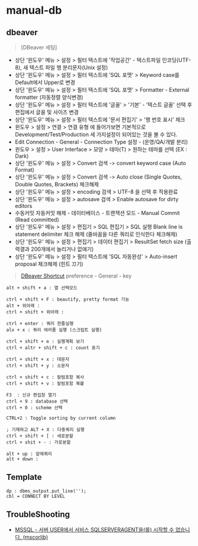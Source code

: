 # manual-db

## dbeaver
> [DBeaver 세팅]
- 상단 '윈도우' 메뉴 > 설정 > 필터 텍스트에 '작업공간' - 텍스트파일 인코딩(UTF-8), 새 텍스트 파일 행 분리문자(Unix 설정)
- 상단 '윈도우' 메뉴 > 설정 > 필터 텍스트에 'SQL 포맷' > Keyword case를 Default에서 Upper로 변경
- 상단 '윈도우' 메뉴 > 설정 > 필터 텍스트에 'SQL 포맷' > Formatter - External formatter (자동정렬 양식변경)
- 상단 '윈도우' 메뉴 > 설정 > 필터 텍스트에 '글꼴' > '기본' - '텍스트 글꼴' 선택 후 편집에서 글꼴 및 사이즈 변경
- 상단 '윈도우' 메뉴 > 설정 > 필터 텍스트에 '문서 편집기' > '행 번호 표시' 체크
- 윈도우 > 설정 > 연결 > 연결 유형 에 들어가보면 기본적으로 Development/Test/Production 세 가지설정이 되어있는 것을 볼 수 있다.
- Edit Connection - General - Connection Type 설정 - (운영/QA/개발 분리)
- 윈도우 > 설정 > User Interface > 모양 > 테마(T) > 원하는 테마를 선택 (EX : Dark)
- 상단 '윈도우' 메뉴 > 설정 > Convert 검색 -> convert keyword case (Auto Format)
- 상단 '윈도우' 메뉴 > 설정 > Convert 검색 -> Auto close (Single Quotes, Double Quotes, Brackets) 체크해제
- 상단 '윈도우' 메뉴 > 설정 > encoding 검색 > UTF-8 을 선택 후 적용완료
- 상단 '윈도우' 메뉴 > 설정 > autosave 검색 > Enable autosave for dirty editors
- 수동커밋 자동커밋 해제 - 데이터베이스 - 트랜잭션 모드 - Manual Commit (Read committed) 
- 상단 '윈도우' 메뉴 > 설정 > 편집기 > SQL 편집기 > SQL 실행
Blank line is statement delimiter 체크 해제 (줄바꿈을 다른 쿼리로 인식한다 체크해제)
- 상단 '윈도우' 메뉴 > 설정 > 편집기 > 데이터 편집기 > ResultSet fetch size (출력결과 200개에서 늘리거나 없애기)
- 상단 '윈도우' 메뉴 > 설정 > 필터 텍스트에 'SQL 자동완성' > Auto-insert proposal 체크해제 (힌트 끄기)

> [DBeaver Shortcut](https://dbeaver.com/docs/wiki/Shortcuts/)
> preference - General - key
```
alt + shift + a : 열 선택모드

ctrl + shift + F : beautify, pretty format 기능
alt + 위아래 :
ctrl + shift + 위아래 :

ctrl + enter : 쿼리 한줄실행
alx + x : 쿼리 여러줄 실행 (스크립트 실행)

ctrl + shift + e : 실행계획 보기
ctrl + altr + shift + c : count 표기

ctrl + shift + x : 대문자
ctrl + shift + y : 소문자

ctrl + shift + c : 칼럼포함 복사
ctrl + shift + v : 칼럼포함 복붙

F3  : 신규 편집창 열기
ctrl + 9 : database 선택
ctrl + 0 : scheme 선택

CTRL+2 : Toggle sorting by current column

; 기재하고 ALT + X : 다중쿼리 실행
ctrl + shift + [ : 세로분할
ctrl + shit + - : 가로분할

alt + up : 앞에쿼리
alt + down : 
```

## Template
```
dp : dbms_output.put_line('');
cbl = CONNECT BY LEVEL
```

## TroubleShooting
- [MSSQL - 서버 USER에서 서비스 SQLSERVERAGENT을(를) 시작할 수 없습니다. (mscorlib)](https://blog.naver.com/jogilsang/221993309350)



